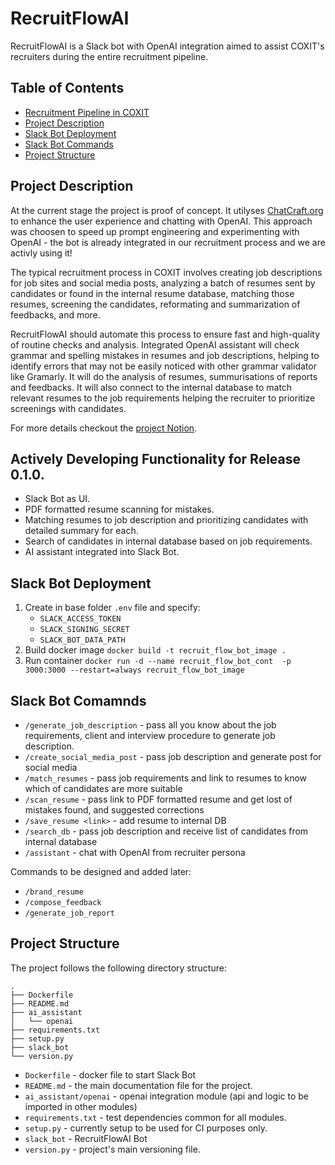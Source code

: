 # RecruitFlowAI
RecruitFlowAI is a Slack bot with OpenAI integration aimed to assist COXIT's recruiters during the entire recruitment pipeline.

## Table of Contents
- [Recruitment Pipeline in COXIT](#recruitment-pipeline-in-coxit)
- [Project Description](#project-description)
- [Slack Bot Deployment](#slack-bot-deployment)
- [Slack Bot Commands](#slack-bot-commands)
- [Project Structure](#project-structure)


## Project Description
At the current stage the project is proof of concept. It utilyses [ChatCraft.org](https://chatcraft.org/) to enhance the user experience and chatting with OpenAI. This approach was choosen to speed up prompt engineering and experimenting with OpenAI - the bot is already integrated in our recruitment process and we are activly using it!

The typical recruitment process in COXIT involves creating job descriptions for job sites and social media posts, analyzing a batch of resumes sent by candidates or found in the internal resume database, matching those resumes, screening the candidates, reformating and summarization of feedbacks, and more.

RecruitFlowAI should automate this process to ensure fast and high-quality of routine checks and analysis. Integrated OpenAI assistant will check grammar and spelling mistakes in resumes and job descriptions, helping to identify errors that may not be easily noticed with other grammar validator like Gramarly. It will do the analysis of resumes, summurisations of reports and feedbacks. It will also connect to the internal database to match relevant resumes to the job requirements helping the recruiter to prioritize screenings with candidates.

For more details checkout the [project Notion](https://cotton-radar-ab3.notion.site/CVScanAI-25ca5c0e61fd4ad284796443dd258c3a).

## Actively Developing Functionality for Release 0.1.0.
- Slack Bot as UI.
- PDF formatted resume scanning for mistakes.
- Matching resumes to job description and prioritizing candidates with detailed summary for each. 
- Search of candidates in internal database based on job requirements.
- AI assistant integrated into Slack Bot.

## Slack Bot Deployment
1. Create in base folder `.env` file and specify:
   - `SLACK_ACCESS_TOKEN`
   - `SLACK_SIGNING_SECRET`
   - `SLACK_BOT_DATA_PATH`
2. Build docker image `docker build -t recruit_flow_bot_image .`
3. Run container `docker run -d --name recruit_flow_bot_cont  -p 3000:3000 --restart=always recruit_flow_bot_image`


## Slack Bot Comamnds
- `/generate_job_description` - pass all you know about the job requirements, client and interview procedure to generate job description.
- `/create_social_media_post` - pass job description and generate post for social media
- `/match_resumes` - pass job requirements and link to resumes to know which of candidates are more suitable
- `/scan_resume` - pass link to PDF formatted resume and get lost of mistakes found, and suggested corrections 
- `/save_resume <link>` - add resume to internal DB
- `/search_db` - pass job description and receive list of candidates from internal database
- `/assistant` - chat with OpenAI from recruiter persona

Commands to be designed and added later:
- `/brand_resume`
- `/compose_feedback`
- `/generate_job_report`

## Project Structure
The project follows the following directory structure:
```
.
├── Dockerfile
├── README.md
├── ai_assistant
│   └── openai
├── requirements.txt
├── setup.py
├── slack_bot
└── version.py
```

- `Dockerfile` - docker file to start Slack Bot
- `README.md` - the main documentation file for the project.
- `ai_assistant/openai` - openai integration module (api and logic to be imported in other modules)
- `requirements.txt` - test dependencies common for all modules.
- `setup.py`  - currently setup to be used for CI purposes only.
- `slack_bot` - RecruitFlowAI Bot  
- `version.py` - project's main versioning file.
